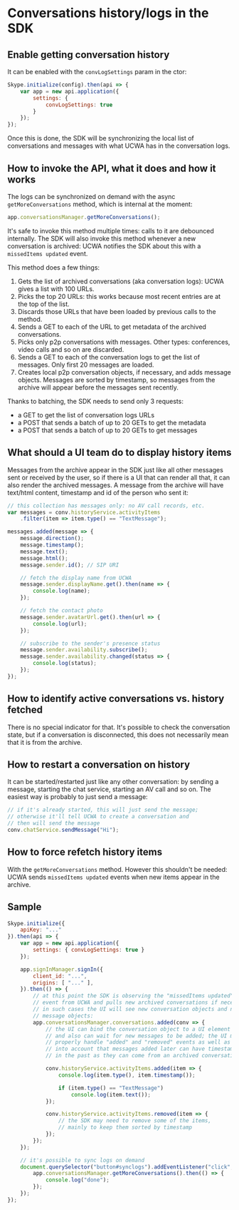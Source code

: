 # Conversations history/logs in the SDK

## Enable getting conversation history

It can be enabled with the `convLogSettings` param in the ctor:

```js
Skype.initialize(config).then(api => {
    var app = new api.application({
        settings: {
            convLogSettings: true
        }
    });
});
```

Once this is done, the SDK will be synchronizing the local list of conversations and messages with what UCWA has in the conversation logs.

## How to invoke the API, what it does and how it works

The logs can be synchronized on demand with the async `getMoreConversations` method, which is internal at the moment:

```js
app.conversationsManager.getMoreConversations();
```

It's safe to invoke this method multiple times: calls to it are debounced internally. The SDK will also invoke this method whenever a new conversation is archived: UCWA notifies the SDK about this with a `missedItems updated` event.

This method does a few things:

1. Gets the list of archived conversations (aka conversation logs): UCWA gives a list with 100 URLs.
2. Picks the top 20 URLs: this works because most recent entries are at the top of the list.
3. Discards those URLs that have been loaded by previous calls to the method.
4. Sends a GET to each of the URL to get metadata of the archived conversations.
5. Picks only p2p conversations with messages. Other types: conferences, video calls and so on are discarded.
6. Sends a GET to each of the conversation logs to get the list of messages. Only first 20 messages are loaded.
7. Creates local p2p conversation objects, if necessary, and adds message objects. Messages are sorted by timestamp, so messages from the archive will appear before the messages sent recently.

Thanks to batching, the SDK needs to send only 3 requests:

- a GET to get the list of conversation logs URLs
- a POST that sends a batch of up to 20 GETs to get the metadata
- a POST that sends a batch of up to 20 GETs to get messages

## What should a UI team do to display history items

Messages from the archive appear in the SDK just like all other messages sent or received by the user, so if there is a UI that can render all that, it can also render the archived messages. A message from the archive will have text/html content, timestamp and id of the person who sent it:

```js
// this collection has messages only: no AV call records, etc.
var messages = conv.historyService.activityItems
    .filter(item => item.type() == "TextMessage");

messages.added(message => {
    message.direction();
    message.timestamp();
    message.text();
    message.html();
    message.sender.id(); // SIP URI

    // fetch the display name from UCWA
    message.sender.displayName.get().then(name => {
        console.log(name);
    });

    // fetch the contact photo
    message.sender.avatarUrl.get().then(url => {
        console.log(url);
    });

    // subscribe to the sender's presence status
    message.sender.availability.subscribe();
    message.sender.availability.changed(status => {
        console.log(status);
    });
});
```

## How to identify active conversations vs. history fetched

There is no special indicator for that. It's possible to check the conversation state, but if a conversation is disconnected, this does not necessarily mean that it is from the archive. 

## How to restart a conversation on history

It can be started/restarted just like any other conversation: by sending a message, starting the chat service, starting an AV call and so on. The easiest way is probably to just send a message:

```js
// if it's already started, this will just send the message;
// otherwise it'll tell UCWA to create a conversation and
// then will send the message
conv.chatService.sendMessage("Hi");
``` 

## How to force refetch history items

With the `getMoreConversations` method. However this shouldn't be needed: UCWA sends `missedItems updated` events when new items appear in the archive.

## Sample

```js
Skype.initialize({
    apiKey: "..."
}).then(api => {
    var app = new api.application({
        settings: { convLogSettings: true }
    });

    app.signInManager.signIn({
        client_id: "...",
        origins: [ "..." ],
    }).then(() => {
        // at this point the SDK is observing the "missedItems updated"
        // event from UCWA and pulls new archived conversations if necessary:
        // in such cases the UI will see new conversation objects and new
        // message objects:
        app.conversationsManager.conversations.added(conv => {
            // the UI can bind the conversation object to a UI element here
            // and also can wait for new messages to be added; the UI must
            // properly handle "added" and "removed" events as well as take
            // into account that messages added later can have timestamps
            // in the past as they can come from an archived conversation 

            conv.historyService.activityItems.added(item => {
                console.log(item.type(), item.timestamp());

                if (item.type() == "TextMessage")
                    console.log(item.text());
            });

            conv.historyService.activityItems.removed(item => {
                // the SDK may need to remove some of the items,
                // mainly to keep them sorted by timestamp
            });
        });
    });

    // it's possible to sync logs on demand
    document.querySelector("button#synclogs").addEventListener("click", () => {
        app.conversationsManager.getMoreConversations().then(() => {
            console.log("done");
        });
    });
});
```
